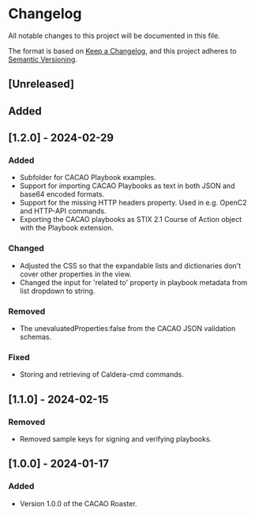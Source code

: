 # Changelog

All notable changes to this project will be documented in this file.

The format is based on [Keep a Changelog](https://keepachangelog.com/en/1.1.0/),
and this project adheres to [Semantic Versioning](https://semver.org/spec/v2.0.0.html).

## [Unreleased]

## Added

## [1.2.0] - 2024-02-29

### Added

- Subfolder for CACAO Playbook examples.
- Support for importing CACAO Playbooks as text in both JSON and base64 encoded formats.
- Support for the missing HTTP headers property. Used in e.g. OpenC2 and HTTP-API commands.
- Exporting the CACAO playbooks as STIX 2.1 Course of Action object with the Playbook extension.

### Changed

- Adjusted the CSS so that the expandable lists and dictionaries don't cover other properties in the view.
- Changed the input for 'related to' property in playbook metadata from list dropdown to string.

### Removed

- The unevaluatedProperties:false from the CACAO JSON validation schemas.

### Fixed

- Storing and retrieving of Caldera-cmd commands.

## [1.1.0] - 2024-02-15

### Removed

- Removed sample keys for signing and verifying playbooks.

## [1.0.0] - 2024-01-17

### Added

- Version 1.0.0 of the CACAO Roaster.

